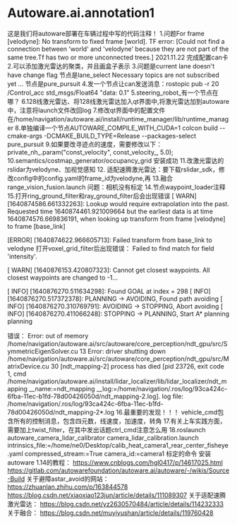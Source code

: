 # Autoware.ai.annotation1
这是我们将autoware部署在车辆过程中写的代码注释！
1.问题For frame [velodyne]: No transform to fixed frame [world].  TF error: [Could not find a connection between 'world' and 'velodyne' because they are not part of the same tree.Tf has two or more unconnected trees.]
2021.11.22
完成配置can卡
2.可以添加激光雷达的聚类，并且画盒子表示
3.问题是current lane doesn't have change flag   节点是lane_select
Necessary topics are not subscribed yet ...     节点是pure_pursuit
4.发一个节点让can发送消息：rostopic pub -r 20 /Control_acc std_msgs/Float64 "data: 0.1"
5.steering_robot_有一个节点在哪？
6.128线激光雷达、将128线激光雷达加入qt界面中,将激光雷达加到autoware中，注意将launch文件改回log
7.修改qt界面中的配置文件在/home/navigation/autoware.ai/install/runtime_manager/lib/runtime_manager
8.单独编译一个节点AUTOWARE_COMPILE_WITH_CUDA=1 colcon build --cmake-args -DCMAKE_BUILD_TYPE=Release --packages-select pure_pursuit
9.如果要改寻迹点的速度，需要修改以下：
<arg name="const_velocity" default="5.0"/>
 private_nh_.param("const_velocity", const_velocity_, 5.0);
10.semantics/costmap_generator/occupancy_grid 安装成功
11.改激光雷达的rslidar为velodyne、加视觉感知
12.
适配速腾激光雷达：要下载rslidar_sdk，修改config中的config.yaml的frame_id为velodyne,再<remap from="rslidar_points" to="/points_raw" />
13.融合
range_vision_fusion.launch 
问题：相机没有标定
14.节点waypoint_loader注释
15.打开ring_ground_filter和ray_ground_filter后会出现错误
[ WARN] [1640874586.661332263]: Lookup would require extrapolation into the past.  Requested time 1640874461.921009664 but the earliest data is at time 1640874576.669836191, when looking up transform from frame [velodyne] to frame [base_link]

[ERROR] [1640874622.966605713]: Failed transform from base_link to velodyne
打开voxel_grid_filter后出现错误：
Failed to find match for field 'intensity'.

[ WARN] [1640876153.420807323]: Cannot get closest waypoints. All closest waypoints are changed to -1...

[ INFO] [1640876270.511634298]: Found GOAL at index = 298
[ INFO] [1640876270.517372378]: PLANNING -> AVOIDING, Found path
avoiding
[ INFO] [1640876270.310769791]: AVOIDING -> STOPPING, Abort avoiding
[ INFO] [1640876270.411066248]: STOPPING -> PLANNING, Start A* planning
planning

错误：
Error: out of memory /home/navigation/autoware.ai/src/autoware/core_perception/ndt_gpu/src/SymmetricEigenSolver.cu 13
Error: driver shutting down /home/navigation/autoware.ai/src/autoware/core_perception/ndt_gpu/src/MatrixDevice.cu 30
[ndt_mapping-2] process has died [pid 23726, exit code 1, cmd /home/navigation/autoware.ai/install/lidar_localizer/lib/lidar_localizer/ndt_mapping __name:=ndt_mapping __log:=/home/navigation/.ros/log/93ca424c-6fba-11ec-b1fd-78d00426050d/ndt_mapping-2.log].
log file: /home/navigation/.ros/log/93ca424c-6fba-11ec-b1fd-78d00426050d/ndt_mapping-2*.log
16.最重要的发现！！！
vehicle_cmd包含所有的控制消息，包含四元数，线速度，加速度，转角
17.有关上车实践方面，需要加上twist_filter，在其中发出话题ctrl_cmd注意怎么用
18.roslaunch autoware_camera_lidar_calibrator camera_lidar_calibration.launch intrinsics_file:=/home/ne0/Desktop/calib_heat_camera1_rear_center_fisheye.yaml compressed_stream:=True camera_id:=camera1
标定的命令
安装autoware 1.14的教程：
https://www.cnblogs.com/hgl0417/p/14617025.html
https://gitlab.com/autowarefoundation/autoware.ai/autoware/-/wikis/Source-Build
关于避障astar_avoid的网站：
https://zhuanlan.zhihu.com/p/163844578
https://blog.csdn.net/xiaoxiao123jun/article/details/111089307
关于适配速腾激光雷达：
https://blog.csdn.net/yz2630570484/article/details/114232333
关于融合：
https://blog.csdn.net/muyiyushan/article/details/119760428

